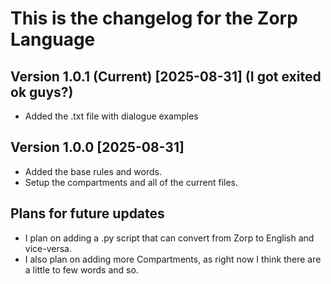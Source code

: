 # This is the changelog for the Zorp Language

## Version 1.0.1 (Current) [2025-08-31] (I got exited ok guys?)
- Added the .txt file with dialogue examples

## Version 1.0.0 [2025-08-31]
- Added the base rules and words.
- Setup the compartments and all of the current files.

## Plans for future updates
- I plan on adding a .py script that can convert from Zorp to English and vice-versa.
- I also plan on adding more Compartments, as right now I think there are a little to few words and so.
